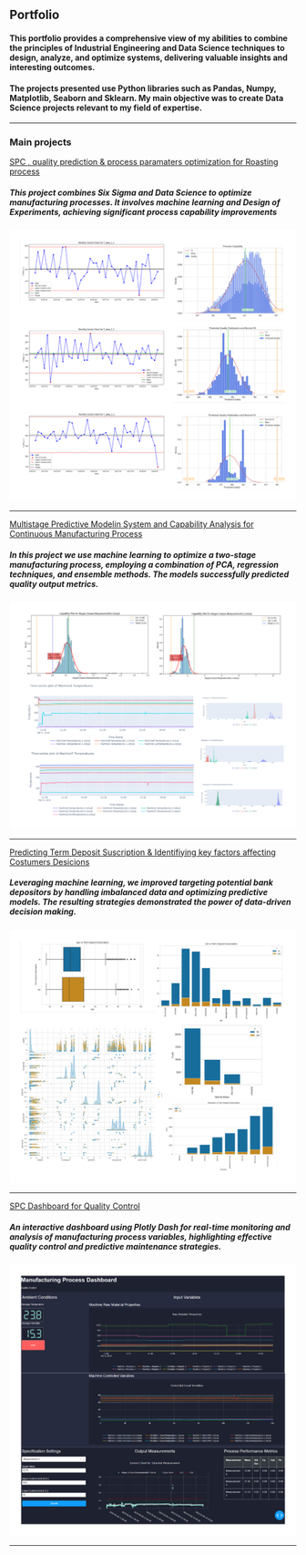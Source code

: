 ## Portfolio
#### This portfolio provides a comprehensive view of my abilities to combine the principles of Industrial Engineering and  Data Science techniques to design, analyze, and optimize systems, delivering valuable insights and interesting outcomes.
#### The projects presented use Python libraries such as Pandas, Numpy, Matplotlib, Seaborn and Sklearn. My main objective was to create Data Science projects relevant to my field of expertise. 
---

### Main projects

[SPC , quality prediction & process paramaters optimization for Roasting process ](/sample_page)
##### This project combines Six Sigma and Data Science to optimize manufacturing processes. It involves machine learning and Design of Experiments, achieving significant process capability improvements
<img src="images/project_1.png"/>

---
[Multistage Predictive Modelin System and Capability Analysis for Continuous Manufacturing  Process](/pdf/sample_presentation.pdf)
##### In this project we use machine learning to optimize a two-stage manufacturing process, employing a combination of PCA, regression techniques, and ensemble methods. The models successfully predicted quality output metrics.
<img src="images/Project_3.png"/>

---
[Predicting Term Deposit Suscription & Identifiying key factors affecting Costumers Desicions](http://example.com/)
##### Leveraging machine learning, we improved targeting potential bank depositors by handling imbalanced data and optimizing predictive models. The resulting strategies demonstrated the power of data-driven decision making.
<img src="images/Project5.png"/>

---
[SPC Dashboard for Quality Control](http://127.0.0.1:8050/)
##### An interactive dashboard using Plotly Dash for real-time monitoring and analysis of manufacturing process variables, highlighting effective quality control and predictive maintenance strategies.
<img src="images/Project4.png"/>

---

